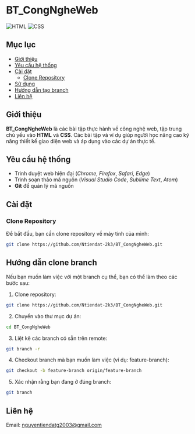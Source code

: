 # BT_CongNgheWeb

![HTML](https://img.shields.io/badge/HTML5-%23E34F26.svg?style=flat&logo=html5&logoColor=white)
![CSS](https://img.shields.io/badge/CSS3-%231572B6.svg?style=flat&logo=css3&logoColor=white)

## Mục lục

- [Giới thiệu](#giới-thiệu)
- [Yêu cầu hệ thống](#yêu-cầu-hệ-thống)
- [Cài đặt](#cài-đặt)
  - [Clone Repository](#clone-repository)
- [Sử dụng](#sử-dụng)
- [Hướng dẫn tạo branch](#hướng-dẫn-tạo-branch)
- [Liên hệ](#liên-hệ)


## Giới thiệu

**BT_CongNgheWeb** là các bài tập thực hành về công nghệ web, tập trung chủ yếu vào **HTML** và **CSS**. Các bài tập và ví dụ giúp người học nâng cao kỹ năng thiết kế giao diện web và áp dụng vào các dự án thực tế.


## Yêu cầu hệ thống

- Trình duyệt web hiện đại (_Chrome_, _Firefox_, _Safari_, _Edge_)
- Trình soạn thảo mã nguồn (_Visual Studio Code_, _Sublime Text_, _Atom_)
- **Git** để quản lý mã nguồn

## Cài đặt

### Clone Repository

Để bắt đầu, bạn cần clone repository về máy tính của mình:

```bash
git clone https://github.com/Ntiendat-2k3/BT_CongNgheWeb.git
```

## Hướng dẫn clone branch

Nếu bạn muốn làm việc với một branch cụ thể, bạn có thể làm theo các bước sau:

1. Clone repository:
   
```bash
git clone https://github.com/Ntiendat-2k3/BT_CongNgheWeb.git
```

2. Chuyển vào thư mục dự án:

```bash
cd BT_CongNgheWeb
```

3. Liệt kê các branch có sẵn trên remote:

```bash
git branch -r
```

4. Checkout branch mà bạn muốn làm việc (ví dụ: feature-branch):

```bash
git checkout -b feature-branch origin/feature-branch
```

5. Xác nhận rằng bạn đang ở đúng branch:

```bash
git branch
```

## Liên hệ
Email: nguyentiendatg2003@gmail.com
